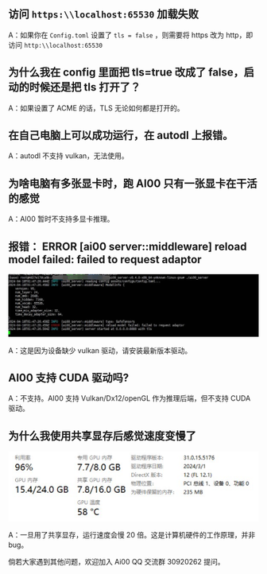 
## 访问 `https:\\localhost:65530` 加载失败

A：如果你在 `Config.toml` 设置了 `tls = false` ，则需要将 https 改为 http，即访问 `http:\\localhost:65530`

## 为什么我在 config 里面把 tls=true 改成了 false，启动的时候还是把 tls 打开了？

A：如果设置了 ACME 的话，TLS 无论如何都是打开的。

## 在自己电脑上可以成功运行，在 autodl 上报错。

A：autodl 不支持 vulkan，无法使用。

## 为啥电脑有多张显卡时，跑 AI00 只有一张显卡在干活的感觉

A：AI00 暂时不支持多显卡推理。

## 报错： ERROR [ai00 server::middleware] reload model failed: failed to request adaptor

![Ai00-qa](./doc_img/Ai00-qa.png)

A：这是因为设备缺少 vulkan 驱动，请安装最新版本驱动。

## AI00 支持 CUDA 驱动吗?

A：不支持。AI00 支持 Vulkan/Dx12/openGL 作为推理后端，但不支持 CUDA 驱动。

## 为什么我使用共享显存后感觉速度变慢了

![ai00-qa1](./doc_img/ai00-qa1.png)

A：一旦用了共享显存，运行速度会慢 20 倍。这是计算机硬件的工作原理，并非 bug。


倘若大家遇到其他问题，欢迎加入 Ai00 QQ 交流群 30920262 提问。
